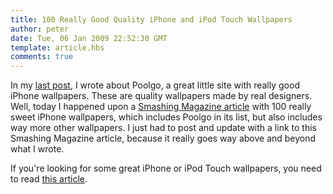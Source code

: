 ```yaml
---
title: 100 Really Good Quality iPhone and iPod Touch Wallpapers
author: peter
date: Tue, 06 Jan 2009 22:52:30 GMT
template: article.hbs
comments: true
---
```


In my [last post](http://www.technoholic.ca/quality-iphone-and-ipod-touch-wallpapers-poolga/), I wrote about Poolgo, a great little site with really good iPhone wallpapers. These are quality wallpapers made by real designers. Well, today I happened upon a [Smashing Magazine article](http://www.smashingmagazine.com/2009/01/06/100-really-beautiful-iphone-wallpapers/) with 100 really sweet iPhone wallpapers, which includes Poolgo in its list, but also includes way more other wallpapers. I just had to post and update with a link to this Smashing Magazine article, because it really goes way above and beyond what I wrote.

If you're looking for some great iPhone or iPod Touch wallpapers, you need to read [this article](http://www.smashingmagazine.com/2009/01/06/100-really-beautiful-iphone-wallpapers/).

